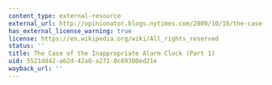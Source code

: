 ```yaml
---
content_type: external-resource
external_url: http://opinionator.blogs.nytimes.com/2009/10/18/the-case-of-the-inappropriate-alarm-clock-part-1/
has_external_license_warning: true
license: https://en.wikipedia.org/wiki/All_rights_reserved
status: ''
title: The Case of the Inappropriate Alarm Clock (Part 1)
uid: 5521dd42-a62d-42a0-a271-8c69300ed21e
wayback_url: ''
---
```

